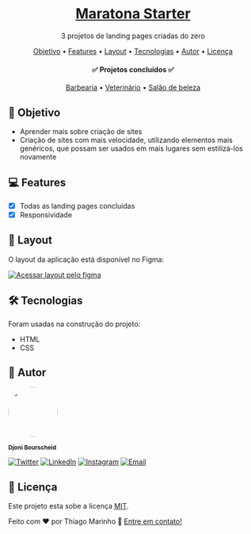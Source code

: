 <h1 align="center">
  <a href="https://djonibourscheid.github.io/maratona-starter/">Maratona Starter</a>
</h1>
<p align="center">3 projetos de landing pages criadas do zero</p>

<p align="center">
  <a href="#objetivo">Objetivo</a> •
  <a href="#features">Features</a> •
  <a href="#layout">Layout</a> •
  <a href="#tecnologias">Tecnologias</a> •
  <a href="#autor">Autor</a> •
  <a href="#licença">Licença</a>
</p>

<h4 align="center">
	✅ Projetos concluídos ✅
</h4>

<p align="center">
  <a href="https://djonibourscheid.github.io/maratona-starter/barber-shop/" target="_blank">Barbearia</a> •
  <a href="https://djonibourscheid.github.io/maratona-starter/veterinary/" target="_blank">Veterinário</a> • 
  <a href="https://djonibourscheid.github.io/maratona-starter/beauty-salon/" target="_blank">Salão de beleza</a>
</p>


## 🎯 Objetivo
- Aprender mais sobre criação de sites
- Criação de sites com mais velocidade, utilizando elementos mais genéricos, que possam ser usados em mais lugares sem estilizá-los novamente

## 💻 Features
- [x] Todas as landing pages concluídas
- [x] Responsividade

## 🎨 Layout
O layout da aplicação está disponível no Figma:

<a href="https://www.figma.com/file/3b1R74TPtvAqo0ymWYTSOh/Projeto-%E2%80%A2-Maratona-Starter?node-id=0%3A1">
  <img alt="Acessar layout pelo figma" src="https://img.shields.io/badge/Acessar%20Layout%20-Figma-%2304D361">
</a>

## 🛠 Tecnologias
Foram usadas na construção do projeto:
- HTML
- CSS

## 👋 Autor
<a href="https://github.com/djonibourscheid">
  <img style="border-radius: 50%" src="https://avatars.githubusercontent.com/u/62856037?v=4" width="100px">

  <sub><b>Djoni Bourscheid</b></sub>
</a>

[![Twitter](https://img.shields.io/badge/Twitter-informational?style=for-the-badge&logo=twitter&logoColor=white)](https://twitter.com/djonibourscheid)
[![LinkedIn](https://img.shields.io/badge/Linkedin-0A66C2?style=for-the-badge&logo=linkedin&logoColor=white)](https://www.linkedin.com/in/djonibourscheid/)
[![Instagram](https://img.shields.io/badge/Instagram-E4405F?style=for-the-badge&logo=instagram&logoColor=white)](https://www.instagram.com/djonibourscheid/)
[![Email](https://img.shields.io/badge/Gmail-D14836?style=for-the-badge&logo=gmail&logoColor=white)](mailto:djonibourscheid@gmail.com)


## 📝 Licença
Este projeto esta sobe a licença [MIT](./LICENSE).

Feito com ❤️ por Thiago Marinho 👋 [Entre em contato!](https://www.linkedin.com/in/djonibourscheid/)
